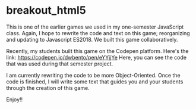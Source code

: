 # breakout_html5

This is one of the earlier games we used in my one-semester JavaScript class.  Again, I hope to rewrite the code and text on this game; reorganizing and updating to Javascript ES2018. We built this game collaboratively.

Recently, my students built this game on the Codepen platform. Here's the link: https://codepen.io/dwbento/pen/eYYjjYe Here, you can see the code that was used during that semester project.

I am currently rewriting the code to be more Object-Oriented. Once the code is finished, I will write some text that guides you and your students through the creation of this game.

Enjoy!!
